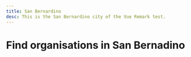 ```yaml
---
title: San Bernardino
desc: This is the San Bernardino city of the Vue Remark test.
---
```


# Find organisations in San Bernadino

